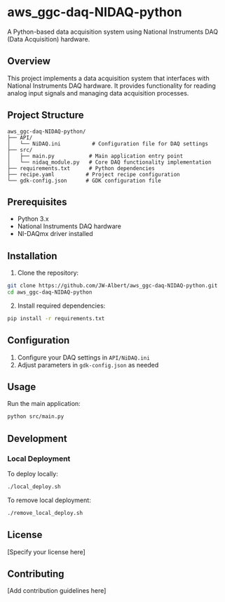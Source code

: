 # aws_ggc-daq-NIDAQ-python

A Python-based data acquisition system using National Instruments DAQ (Data Acquisition) hardware.

## Overview

This project implements a data acquisition system that interfaces with National Instruments DAQ hardware. It provides functionality for reading analog input signals and managing data acquisition processes.

## Project Structure

```
aws_ggc-daq-NIDAQ-python/
├── API/
│   └── NiDAQ.ini          # Configuration file for DAQ settings
├── src/
│   ├── main.py           # Main application entry point
│   └── nidaq_module.py   # Core DAQ functionality implementation
├── requirements.txt      # Python dependencies
├── recipe.yaml          # Project recipe configuration
└── gdk-config.json      # GDK configuration file
```

## Prerequisites

- Python 3.x
- National Instruments DAQ hardware
- NI-DAQmx driver installed

## Installation

1. Clone the repository:
```bash
git clone https://github.com/JW-Albert/aws_ggc-daq-NIDAQ-python.git
cd aws_ggc-daq-NIDAQ-python
```

2. Install required dependencies:
```bash
pip install -r requirements.txt
```

## Configuration

1. Configure your DAQ settings in `API/NiDAQ.ini`
2. Adjust parameters in `gdk-config.json` as needed

## Usage

Run the main application:
```bash
python src/main.py
```

## Development

### Local Deployment

To deploy locally:
```bash
./local_deploy.sh
```

To remove local deployment:
```bash
./remove_local_deploy.sh
```

## License

[Specify your license here]

## Contributing

[Add contribution guidelines here]